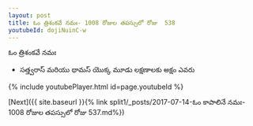 ```yaml
---
layout: post
title: ఓం త్రిశంకవే నమః- 1008 రోజుల తపస్సులో రోజు  538
youtubeId: dojiNuinC-w
---
```

 
 
 ఓం త్రిశంకవే నమః  
 
 -  సత్త్వరాస్ మరియు థామస్ యొక్క మూడు లక్షణాలకు అక్షం ఎవరు 
 
  
 
  
 
 
 
 
 
 


{% include youtubePlayer.html id=page.youtubeId %}
 
[Next]({{ site.baseurl }}{% link  split1/_posts/2017-07-14-ఓం కాపాలినే నమః- 1008 రోజుల తపస్సులో రోజు  537.md%})
 
